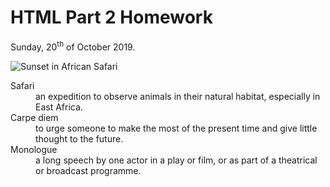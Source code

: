 <h1>HTML Part 2 Homework</h1>
<p>Sunday, 20<sup>th</sup> of October 2019.</p>

<img src="https://www.tanzania-expeditions.com/wp-content/uploads/2014/05/africa-wildlife-giraffes-trees-sky-photo.jpg" alt="Sunset in African Safari">

</p>
<dl>
  <dt>Safari</dt>
  <dd>an expedition to observe animals in their natural habitat, especially in East Africa.</dd>
  <dt>Carpe diem</dt>
  <dd>to urge someone to make the most of the present time and give little thought to the future.</dd>
  <dt>Monologue</dt>
  <dd>a long speech by one actor in a play or film, or as part of a theatrical or broadcast programme.</dd>
</dl>
</p>


